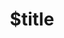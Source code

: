 ---
title: $title
second_title: Aspose.Note para referência de API .NET
description: $description
type: docs
weight: $weight
url: /pt/net/$ref/
---